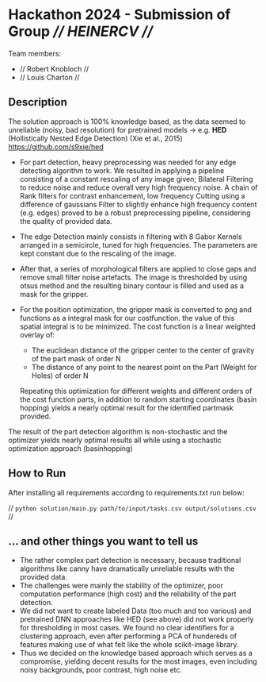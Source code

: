 # Hackathon 2024 - Submission of Group *// HEINERCV //*

Team members:
- // Robert Knobloch //
- // Louis Charton //
    
## Description
The solution approach is 100% knowledge based, as the data seemed to unreliable (noisy, bad resolution) for pretrained models
-> e.g. **HED** (Hollistically Nested Edge Detection) (Xie et al., 2015) https://github.com/s9xie/hed

- For part detection, heavy preprocessing was needed for any edge detecting algorithm to work. We resulted in applying a pipeline consisting of a constant rescaling of any image given; Bilateral Filtering to reduce noise and reduce overall very high frequency noise. A chain of Rank filters for contrast enhancement, low frequency Cutting using a difference of gaussians Filter to slightly enhance high frequency content (e.g. edges) proved to be a robust preprocessing pipeline, considering the quality of provided data.
- The edge Detection mainly consists in filtering with 8 Gabor Kernels arranged in a semicircle, tuned for high frequencies. The parameters are kept constant due to the rescaling of the image. 
- After that, a series of morphological filters are applied to close gaps and remove small filter noise artefacts. The image is thresholded by using otsus method and the resulting binary contour is filled and used as a mask for the gripper.
- For the position optimization, the gripper mask is converted to png and functions as a integral mask for our costfunction. the value of this spatial integral is to be minimized. The cost function is a linear weighted overlay of:
    - The euclidean distance of the gripper center to the center of gravity of the part mask of order N
    - The distance of any point to the nearest point on the Part (Weight for Holes) of order N
    
    Repeating this optimization for different weights and different orders of the cost function parts, in addition to random starting coordinates (basin hopping) yields a nearly optimal result for the identified partmask provided.

The result of the part detection algorithm is non-stochastic and the optimizer yields nearly optimal results all while using a stochastic optimization approach (basinhopping)   

## How to Run
After installing all requirements according to requirements.txt run below: 

// `python solution/main.py path/to/input/tasks.csv output/solutions.csv` //

## ... and other things you want to tell us
- The rather complex part detection is necessary, because traditional algorithms like canny have dramatically unreliable results with the provided data.
- The challenges were mainly the stability of the optimizer, poor computation performance (high cost) and the reliability of the part detection. 
- We did not want to create labeled Data (too much and too various) and pretrained DNN approaches like HED (see above) did not work properly for thresholding in most cases. We found no clear identifiers for a clustering approach, even after performing a PCA of hundereds of features making use of what felt like the whole scikit-image library.
- Thus we decided on the knowledge based approach which serves as a compromise, yielding decent results for the most images, even including noisy backgrounds, poor contrast, high noise etc.   